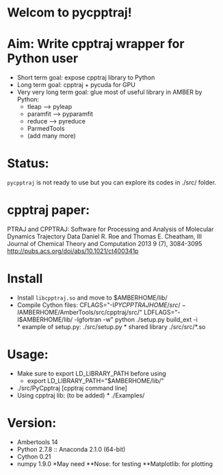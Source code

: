 Welcom to pycpptraj!
====================

Aim: Write cpptraj wrapper for Python user
=========================================
- Short term goal: expose cpptraj library to Python
- Long term goal: cpptraj + pycuda for GPU
- Very very long term goal: glue most of useful library in AMBER by Python: 
    * tleap --> pyleap
    * paramfit --> pyparamfit
    * reduce --> pyreduce 
    * ParmedTools
    * (add many more)

Status: 
======
`pycpptraj` is not ready to use but you can explore its codes in ./src/ folder.

cpptraj paper: 
==============
PTRAJ and CPPTRAJ: Software for Processing and Analysis of Molecular Dynamics Trajectory Data
Daniel R. Roe and Thomas E. Cheatham, III
Journal of Chemical Theory and Computation 2013 9 (7), 3084-3095
http://pubs.acs.org/doi/abs/10.1021/ct400341p

Install
=======
- Install `libcpptraj.so` and move to $AMBERHOME/lib/
- Compile Cython files: CFLAGS="-I$PYCPPTRAJHOME/src/ -I$AMBERHOME/AmberTools/src/cpptraj/src/" LDFLAGS="-I$AMBERHOME/lib/ -lgfortran -w" python ./setup.py build_ext -i  
       * example of setup.py: ./src/setup.py
       * shared library ./src/src/*.so

Usage: 
=====
- Make sure to export LD_LIBRARY_PATH before using
    + export LD_LIBRARY_PATH="$AMBERHOME/lib/"
- ./src/PyCpptraj [cpptraj command line] 
- Using cpptraj lib: (to be added)
       * ./Examples/

Version:
=======
* Ambertools 14
* Python 2.7.8 :: Anaconda 2.1.0 (64-bit)
* Cython 0.21
* numpy 1.9.0
*May need
**Nose: for testing
**Matplotlib: for plotting
